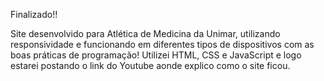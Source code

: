    Finalizado!!

Site desenvolvido para Atlética de Medicina da Unimar, utilizando responsividade e funcionando em diferentes tipos de dispositivos com as boas práticas de programação!
Utilizei HTML, CSS e JavaScript e logo estarei postando o link do Youtube aonde explico como o site ficou.

